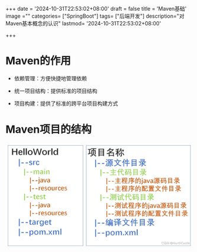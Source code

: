 +++
date = '2024-10-31T22:53:02+08:00'
draft = false
title = 'Maven基础'
image =""
categories= ["SpringBoot"]
tags= ["后端开发"]
description="对Maven基本概念的认识"
lastmod= '2024-10-31T22:53:02+08:00'

+++

# Maven的作用

- 依赖管理：方便快捷地管理依赖

- 统一项目结构：提供标准的项目结构

- 项目构建：提供了标准的跨平台项目构建方式

# Maven项目的结构

<img src="691190aa78122fc50477509b3077fe04.png" alt="img" style="zoom: 67%;" />
